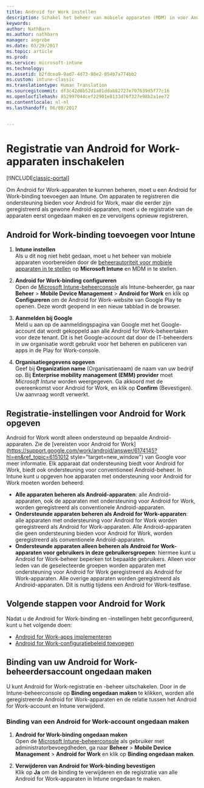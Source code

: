 ```yaml
---
title: Android for Work instellen
description: Schakel het beheer van mobiele apparaten (MDM) in voor Android for Work-apparaten met Microsoft Intune.
keywords: 
author: NathBarn
ms.author: nathbarn
manager: angrobe
ms.date: 03/29/2017
ms.topic: article
ms.prod: 
ms.service: microsoft-intune
ms.technology: 
ms.assetid: b2fdcea9-9ad7-4d73-88e2-854b7a774bb2
ms.custom: intune-classic
ms.translationtype: Human Translation
ms.sourcegitcommit: df3c42d8b52d1a01ddab82727e707639d5f77c16
ms.openlocfilehash: 852997044cef22901e8133d76f327e98b2a1ee72
ms.contentlocale: nl-nl
ms.lasthandoff: 06/08/2017


---
```


# <a name="enable-enrollment-of-android-for-work-devices"></a>Registratie van Android for Work-apparaten inschakelen

[!INCLUDE[classic-portal](../includes/classic-portal.md)]

Om Android for Work-apparaten te kunnen beheren, moet u een Android for Work-binding toevoegen aan Intune. Om apparaten te registreren die ondersteuning bieden voor Android for Work, maar die eerder zijn geregistreerd als gewone Android-apparaten, moet u de registratie van de apparaten eerst ongedaan maken en ze vervolgens opnieuw registreren.

## <a name="add-android-for-work-binding-for-intune"></a>Android for Work-binding toevoegen voor Intune

1. **Intune instellen**<br>
Als u dit nog niet hebt gedaan, moet u het beheer van mobiele apparaten voorbereiden door de [beheerautoriteit voor mobiele apparaten in te stellen](/intune-classic/get-started/start-with-a-paid-subscription-to-microsoft-intune-step-8#enable-device-enrollment) op **Microsoft Intune** en MDM in te stellen.

2. **Android for Work-binding configureren**<br>
    Open de [Microsoft Intune-beheerconsole](https://manage.microsoft.com) als Intune-beheerder, ga naar **Beheer** &gt; **Mobile Device Management** &gt; **Android for Work** en klik op **Configureren** om de Android for Work-website van Google Play te openen. Deze wordt geopend in een nieuw tabblad in de browser.

3. **Aanmelden bij Google**<br>
   Meld u aan op de aanmeldingspagina van Google met het Google-account dat wordt gekoppeld aan alle Android for Work-beheertaken voor deze tenant. Dit is het Google-account dat door de IT-beheerders in uw organisatie wordt gebruikt voor het beheren en publiceren van apps in de Play for Work-console.

4. **Organisatiegegevens opgeven**<br>
   Geef bij **Organization name** (Organisatienaam) de naam van uw bedrijf op. Bij **Enterprise mobility management (EMM) provider** moet *Microsoft Intune* worden weergegeven. Ga akkoord met de overeenkomst voor Android for Work, en klik op **Confirm** (Bevestigen). Uw aanvraag wordt verwerkt.

## <a name="specify-android-for-work-enrollment-settings"></a>Registratie-instellingen voor Android for Work opgeven
   Android for Work wordt alleen ondersteund op bepaalde Android-apparaten. Zie de [vereisten voor Android for Work](https://support.google.com/work/android/answer/6174145?hl=en&ref_topic=6151012 style="target=new_window") van Google voor meer informatie.  Elk apparaat dat ondersteuning biedt voor Android for Work, biedt ook ondersteuning voor conventioneel Android-beheer.  In Intune kunt u opgeven hoe apparaten met ondersteuning voor Android for Work moeten worden beheerd:

   - **Alle apparaten beheren als Android-apparaten**: alle Android-apparaten, ook de apparaten met ondersteuning voor Android for Work, worden geregistreerd als conventionele Android-apparaten.
   - **Ondersteunde apparaten beheren als Android for Work-apparaten**: alle apparaten met ondersteuning voor Android for Work worden geregistreerd als Android for Work-apparaten. Alle Android-apparaten die geen ondersteuning bieden voor Android for Work, worden geregistreerd als conventionele Android-apparaten.
   - **Ondersteunde apparaten alleen beheren als Android for Work-apparaten voor gebruikers in deze gebruikersgroepen**: hiermee kunt u Android for Work-beheer beperken tot bepaalde gebruikers. Alleen voor leden van de geselecteerde groepen worden apparaten met ondersteuning voor Android for Work geregistreerd als Android for Work-apparaten. Alle overige apparaten worden geregistreerd als Android-apparaten. Dit is nuttig tijdens een Android for Work-testfase.

## <a name="next-steps-for-android-for-work"></a>Volgende stappen voor Android for Work
Nadat u de Android for Work-binding en -instellingen hebt geconfigureerd, kunt u het volgende doen:
- [Android for Work-apps implementeren](android-for-work-apps.md)
- [Android for Work-configuratiebeleid toevoegen](android-for-work-policy-settings-in-microsoft-intune.md)

## <a name="unbinding-your-android-for-work-administrative-account"></a>Binding van uw Android for Work-beheerdersaccount ongedaan maken

U kunt Android for Work-registratie en -beheer uitschakelen. Door in de Intune-beheerconsole op **Binding ongedaan maken** te klikken, worden alle geregistreerde Android for Work-apparaten en de relatie tussen het Android for Work-account en Intune verwijderd.

### <a name="how-to-unbind-an-android-for-work-account"></a>Binding van een Android for Work-account ongedaan maken

1. **Android for Work-binding ongedaan maken**<br>
    Open de [Microsoft Intune-beheerconsole](https://manage.microsoft.com) als gebruiker met administratorbevoegdheden, ga naar **Beheer** &gt; **Mobile Device Management** &gt; **Android for Work** en klik op **Binding ongedaan maken**.

2. **Verwijderen van Android for Work-binding bevestigen**<br>
  Klik op **Ja** om de binding te verwijderen en de registratie van alle Android for Work-apparaten in Intune ongedaan te maken.

